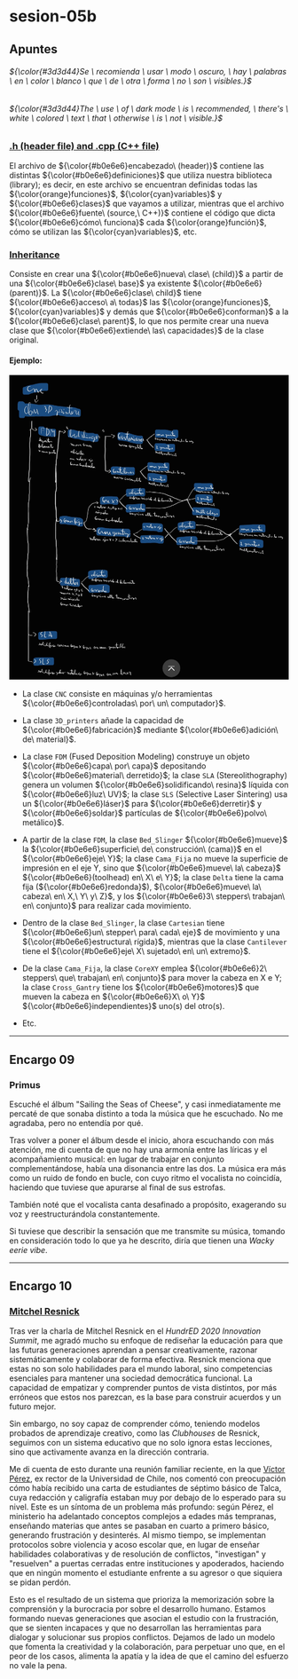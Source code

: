 # sesion-05b

## Apuntes
###### ${\color{#3d3d44}Se \ recomienda \ usar \ modo \ oscuro, \ hay \ palabras \ en \ color \ blanco \ que \ de \ otra \ forma \ no \ son \ visibles.}$ <br/>
###### ${\color{#3d3d44}The \ use \ of \ dark mode \ is \ recommended, \ there's \ white \ colored \ text \ that \ otherwise \ is \ not \ visible.}$ <br/>

### [.h (header file) and .cpp (C++ file)](https://docs.arduino.cc/learn/contributions/arduino-creating-library-guide/)

El archivo de ${\color{#b0e6e6}encabezado\ (header)}$ contiene las distintas ${\color{#b0e6e6}definiciones}$ que utiliza nuestra biblioteca (library); es decir, en este archivo se encuentran definidas todas las ${\color{orange}funciones}$, ${\color{cyan}variables}$ y ${\color{#b0e6e6}clases}$ que vayamos a utilizar, mientras que el archivo ${\color{#b0e6e6}fuente\ (source,\ C++)}$ contiene el código que dicta ${\color{#b0e6e6}cómo\ funciona}$ cada ${\color{orange}función}$, cómo se utilizan las ${\color{cyan}variables}$, etc.

### [Inheritance](https://whileinthisloop.blogspot.com/2016/05/c-in-arduino-inheritance.html)

Consiste en crear una ${\color{#b0e6e6}nueva\ clase\ (child)}$ a partir de una ${\color{#b0e6e6}clase\ base}$ ya existente ${\color{#b0e6e6}(parent)}$. La ${\color{#b0e6e6}clase\ child}$ tiene ${\color{#b0e6e6}acceso\ a\ todas}$ las ${\color{orange}funciones}$, ${\color{cyan}variables}$ y demás que ${\color{#b0e6e6}conforman}$ a la ${\color{#b0e6e6}clase\ parent}$, lo que nos permite crear una nueva clase que ${\color{#b0e6e6}extiende\ las\ capacidades}$ de la clase original.

#### Ejemplo:
![Ejercicio hecho en clases, sobre clases](./imagenes/clases.jpg "Fuente: FranUDP")

*   La clase `CNC` consiste en máquinas y/o herramientas ${\color{#b0e6e6}controladas\ por\ un\ computador}$.

*   La clase `3D_printers` añade la capacidad de ${\color{#b0e6e6}fabricación}$ mediante ${\color{#b0e6e6}adición\ de\ material}$.

*   La clase `FDM` (Fused Deposition Modeling) construye un objeto ${\color{#b0e6e6}capa\ por\ capa}$ depositando ${\color{#b0e6e6}material\ derretido}$; la clase `SLA` (Stereolithography) genera un volumen ${\color{#b0e6e6}solidificando\ resina}$ líquida con ${\color{#b0e6e6}luz\ UV}$; la clase `SLS` (Selective Laser Sintering) usa un ${\color{#b0e6e6}láser}$ para ${\color{#b0e6e6}derretir}$ y ${\color{#b0e6e6}soldar}$ partículas de ${\color{#b0e6e6}polvo\ metálico}$.

*   A partir de la clase `FDM`, la clase `Bed_Slinger` ${\color{#b0e6e6}mueve}$ la ${\color{#b0e6e6}superficie\ de\ construcción\ (cama)}$ en el ${\color{#b0e6e6}eje\ Y}$; la clase `Cama_Fija` no mueve la superficie de impresión en el eje Y, sino que ${\color{#b0e6e6}mueve\ la\ cabeza}$ ${\color{#b0e6e6}(toolhead) en\ X\ e\ Y}$; la clase `Delta` tiene la cama fija (${\color{#b0e6e6}redonda}$), ${\color{#b0e6e6}mueve\ la\ cabeza\ en\ X,\ Y\ y\ Z}$, y los ${\color{#b0e6e6}3\ steppers\ trabajan\ en\ conjunto}$ para realizar cada movimiento.

*   Dentro de la clase `Bed_Slinger`, la clase `Cartesian` tiene ${\color{#b0e6e6}un\ stepper\ para\ cada\ eje}$ de movimiento y una ${\color{#b0e6e6}estructura\ rígida}$, mientras que la clase `Cantilever` tiene el ${\color{#b0e6e6}eje\ X\ sujetado\ en\ un\ extremo}$.

*   De la clase `Cama_Fija`, la clase `CoreXY` emplea ${\color{#b0e6e6}2\ steppers\ que\ trabajan\ en\ conjunto}$ para mover la cabeza en X e Y; la clase `Cross_Gantry` tiene los ${\color{#b0e6e6}motores}$ que mueven la cabeza en ${\color{#b0e6e6}X\ o\ Y}$ ${\color{#b0e6e6}independientes}$ uno(s) del otro(s).

*   Etc.

-----------------------------------------------------------------------------------------------------------
## Encargo 09 <!-- escuchar y comentar uno de los tres primeros discos de la banda Primus -->
### Primus

Escuché el álbum "Sailing the Seas of Cheese", y casi inmediatamente me percaté de que sonaba distinto a toda la música que he escuchado. No me agradaba, pero no entendía por qué.

Tras volver a poner el álbum desde el inicio, ahora escuchando con más atención, me di cuenta de que no hay una armonía entre las líricas y el acompañamiento musical: en lugar de trabajar en conjunto complementándose, había una disonancia entre las dos. La música era más como un ruido de fondo en bucle, con cuyo ritmo el vocalista no coincidía, haciendo que tuviese que apurarse al final de sus estrofas.

También noté que el vocalista canta desafinado a propósito, exagerando su voz y reestructurándola constantemente.

Si tuviese que describir la sensación que me transmite su música, tomando en consideración todo lo que ya he descrito, diría que tienen una *Wacky eerie vibe*.

-----------------------------------------------------------------------------------------------------------
## Encargo 10 <!-- investigar sobre la obra de Mitchel Resnick, leer uno de sus escritos o ver una de sus charlas, y comentarla críticamente -->
### [Mitchel Resnick](https://youtu.be/RYAz7r3kk2s?si=J77xmGQyCUx2Ok2t)

Tras ver la charla de Mitchel Resnick en el *HundrED 2020 Innovation Summit*, me agradó mucho su enfoque de rediseñar la educación para que las futuras generaciones aprendan a pensar creativamente, razonar sistemáticamente y colaborar de forma efectiva. Resnick menciona que estas no son solo habilidades para el mundo laboral, sino competencias esenciales para mantener una sociedad democrática funcional. La capacidad de empatizar y comprender puntos de vista distintos, por más erróneos que estos nos parezcan, es la base para construir acuerdos y un futuro mejor.

Sin embargo, no soy capaz de comprender cómo, teniendo modelos probados de aprendizaje creativo, como las *Clubhouses* de Resnick, seguimos con un sistema educativo que no solo ignora estas lecciones, sino que activamente avanza en la dirección contraria.

Me di cuenta de esto durante una reunión familiar reciente, en la que [Víctor Pérez](https://es.wikipedia.org/wiki/V%C3%ADctor_P%C3%A9rez_Vera), ex rector de la Universidad de Chile, nos comentó con preocupación cómo había recibido una carta de estudiantes de séptimo básico de Talca, cuya redacción y caligrafía estaban muy por debajo de lo esperado para su nivel. Este es un síntoma de un problema más profundo: según Pérez, el ministerio ha adelantado conceptos complejos a edades más tempranas, enseñando materias que antes se pasaban en cuarto a primero básico, generando frustración y desinterés. Al mismo tiempo, se implementan protocolos sobre violencia y acoso escolar que, en lugar de enseñar habilidades colaborativas y de resolución de conflictos, "investigan" y "resuelven" a puertas cerradas entre instituciones y apoderados, haciendo que en ningún momento el estudiante enfrente a su agresor o que siquiera se pidan perdón.

Esto es el resultado de un sistema que prioriza la memorización sobre la comprensión y la burocracia por sobre el desarrollo humano. Estamos formando nuevas generaciones que asocian el estudio con la frustración, que se sienten incapaces y que no desarrollan las herramientas para dialogar y solucionar sus propios conflictos. Dejamos de lado un modelo que fomenta la creatividad y la colaboración, para perpetuar uno que, en el peor de los casos, alimenta la apatía y la idea de que el camino del esfuerzo no vale la pena.